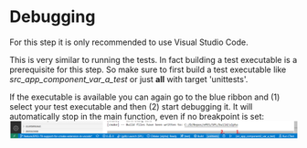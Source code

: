 # Debugging

For this step it is only recommended to use Visual Studio Code.

This is very similar to running the tests. In fact building a test executable is a prerequisite for this step. So make sure to first build a test executable like _src_app_component_var_a_test_ or just **all** with target 'unittests'.

If the executable is available you can again go to the blue ribbon and (1) select your test executable and then (2) start debugging it. It will automatically stop in the main function, even if no breakpoint is set:
![vscode-build](img/vscode-debug.png)